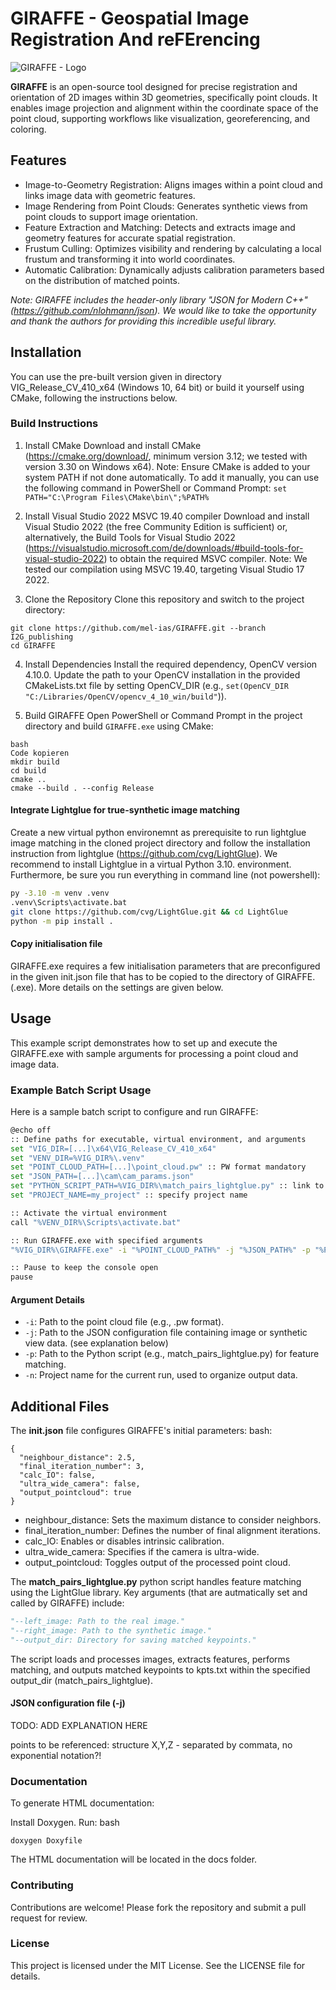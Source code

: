 # GIRAFFE -  Geospatial Image Registration And reFErencing

![GIRAFFE - Logo](https://github.com/mel-ias/GIRAFFE/blob/I2G_publishing/GIRAFFE/docs/logo/banner.png?raw=true)

**GIRAFFE** is an open-source tool designed for precise registration and orientation of 2D images within 3D geometries, specifically point clouds. It enables image projection and alignment within the coordinate space of the point cloud, supporting workflows like visualization, georeferencing, and coloring.

## Features
- Image-to-Geometry Registration: Aligns images within a point cloud and links image data with geometric features.
- Image Rendering from Point Clouds: Generates synthetic views from point clouds to support image orientation.
- Feature Extraction and Matching: Detects and extracts image and geometry features for accurate spatial registration.
- Frustum Culling: Optimizes visibility and rendering by calculating a local frustum and transforming it into world coordinates.
- Automatic Calibration: Dynamically adjusts calibration parameters based on the distribution of matched points.

*Note: GIRAFFE includes the header-only library "JSON for Modern C++" (https://github.com/nlohmann/json). We would like to take the opportunity and thank the authors for providing this incredible useful library.*


## Installation

You can use the pre-built version given in directory VIG_Release_CV_410_x64 (Windows 10, 64 bit) or build it yourself using CMake, following the instructions below.


### Build Instructions

1. Install CMake
Download and install CMake (https://cmake.org/download/, minimum version 3.12; we tested with version 3.30 on Windows x64).
Note: Ensure CMake is added to your system PATH if not done automatically. To add it manually, you can use the following command in PowerShell or Command Prompt:
```set PATH="C:\Program Files\CMake\bin\";%PATH%```

2. Install Visual Studio 2022 MSVC 19.40 compiler
Download and install Visual Studio 2022 (the free Community Edition is sufficient) or, alternatively, the Build Tools for Visual Studio 2022 (https://visualstudio.microsoft.com/de/downloads/#build-tools-for-visual-studio-2022) to obtain the required MSVC compiler.
Note: We tested our compilation using MSVC 19.40, targeting Visual Studio 17 2022.

3. Clone the Repository
Clone this repository and switch to the project directory:
```
git clone https://github.com/mel-ias/GIRAFFE.git --branch I2G_publishing
cd GIRAFFE
```

4. Install Dependencies
Install the required dependency, OpenCV version 4.10.0. Update the path to your OpenCV installation in the provided CMakeLists.txt file by setting OpenCV_DIR (e.g., ```set(OpenCV_DIR "C:/Libraries/OpenCV/opencv_4_10_win/build"```)).

5. Build GIRAFFE
Open PowerShell or Command Prompt in the project directory and build ```GIRAFFE.exe``` using CMake:

```
bash
Code kopieren
mkdir build
cd build
cmake ..
cmake --build . --config Release
```


#### Integrate Lightglue for true-synthetic image matching
Create a new virtual python environemnt as prerequisite to run lightglue image matching in the cloned project directory and follow the installation instruction from lightglue (https://github.com/cvg/LightGlue).  We recommend to install Lightglue in a virtual Python 3.10. environment. Furthermore, be sure you run everything in command line (not powershell):

```bash
py -3.10 -m venv .venv
.venv\Scripts\activate.bat
git clone https://github.com/cvg/LightGlue.git && cd LightGlue
python -m pip install .
```

#### Copy initialisation file
GIRAFFE.exe requires a few initialisation parameters that are preconfigured in the given init.json file that has to be copied to the directory of GIRAFFE.(.exe). More details on the settings are given below.

## Usage
This example script demonstrates how to set up and execute the GIRAFFE.exe with sample arguments for processing a point cloud and image data.

### Example Batch Script Usage
Here is a sample batch script to configure and run GIRAFFE:

```bash
@echo off
:: Define paths for executable, virtual environment, and arguments
set "VIG_DIR=[...]\x64\VIG_Release_CV_410_x64"
set "VENV_DIR=%VIG_DIR%\.venv"
set "POINT_CLOUD_PATH=[...]\point_cloud.pw" :: PW format mandatory
set "JSON_PATH=[...]\cam\cam_params.json"
set "PYTHON_SCRIPT_PATH=%VIG_DIR%\match_pairs_lightglue.py" :: link to the provided python file that executes lightglue-based matching
set "PROJECT_NAME=my_project" :: specify project name

:: Activate the virtual environment
call "%VENV_DIR%\Scripts\activate.bat"

:: Run GIRAFFE.exe with specified arguments
"%VIG_DIR%\GIRAFFE.exe" -i "%POINT_CLOUD_PATH%" -j "%JSON_PATH%" -p "%PYTHON_SCRIPT_PATH%" -n "%PROJECT_NAME%"

:: Pause to keep the console open
pause
```
#### Argument Details
- `-i`: Path to the point cloud file (e.g., .pw format).
- `-j`: Path to the JSON configuration file containing image or synthetic view data. (see explanation below)
- `-p`: Path to the Python script (e.g., match_pairs_lightglue.py) for feature matching.
- `-n`: Project name for the current run, used to organize output data.

## Additional Files
The **init.json** file configures GIRAFFE's initial parameters:
bash:
```
{
  "neighbour_distance": 2.5,
  "final_iteration_number": 3,
  "calc_IO": false,
  "ultra_wide_camera": false,
  "output_pointcloud": true
}
```

- neighbour_distance: Sets the maximum distance to consider neighbors.
- final_iteration_number: Defines the number of final alignment iterations.
- calc_IO: Enables or disables intrinsic calibration.
- ultra_wide_camera: Specifies if the camera is ultra-wide.
- output_pointcloud: Toggles output of the processed point cloud.

The **match_pairs_lightglue.py** python script handles feature matching using the LightGlue library. Key arguments (that are autmatically set and called by GIRAFFE) include:

```python
"--left_image: Path to the real image."
"--right_image: Path to the synthetic image."
"--output_dir: Directory for saving matched keypoints."
```
The script loads and processes images, extracts features, performs matching, and outputs matched keypoints to kpts.txt within the specified output_dir (match_pairs_lightglue).

#### JSON configuration file (-j)

TODO: ADD EXPLANATION HERE



points to be referenced: structure X,Y,Z - separated by commata, no exponential notation?!

### Documentation

To generate HTML documentation:

Install Doxygen.
Run:
bash

`
doxygen Doxyfile
`

The HTML documentation will be located in the docs folder.

### Contributing
Contributions are welcome! Please fork the repository and submit a pull request for review.

### License
This project is licensed under the MIT License. See the LICENSE file for details.